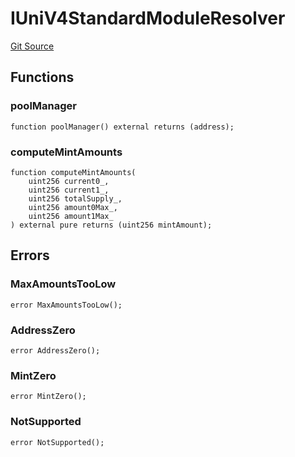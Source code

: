 # IUniV4StandardModuleResolver
[Git Source](https://github.com/ArrakisFinance/arrakis-modular/blob/b9ae3a6dd7145e0f69f817dcb31abd79f8e19310/src/interfaces/IUniV4StandardModuleResolver.sol)


## Functions
### poolManager


```solidity
function poolManager() external returns (address);
```

### computeMintAmounts


```solidity
function computeMintAmounts(
    uint256 current0_,
    uint256 current1_,
    uint256 totalSupply_,
    uint256 amount0Max_,
    uint256 amount1Max_
) external pure returns (uint256 mintAmount);
```

## Errors
### MaxAmountsTooLow

```solidity
error MaxAmountsTooLow();
```

### AddressZero

```solidity
error AddressZero();
```

### MintZero

```solidity
error MintZero();
```

### NotSupported

```solidity
error NotSupported();
```

